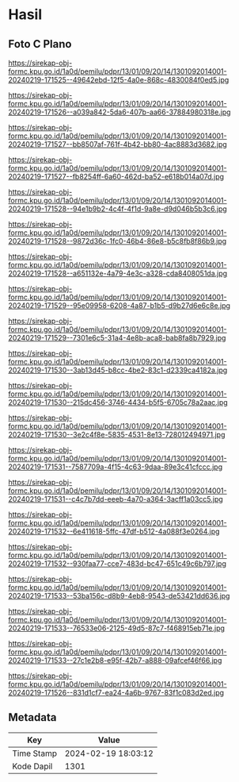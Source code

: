 # Hasil

## Foto C Plano

https://sirekap-obj-formc.kpu.go.id/1a0d/pemilu/pdpr/13/01/09/20/14/1301092014001-20240219-171525--49642ebd-12f5-4a0e-868c-4830084f0ed5.jpg

https://sirekap-obj-formc.kpu.go.id/1a0d/pemilu/pdpr/13/01/09/20/14/1301092014001-20240219-171526--a039a842-5da6-407b-aa66-37884980318e.jpg

https://sirekap-obj-formc.kpu.go.id/1a0d/pemilu/pdpr/13/01/09/20/14/1301092014001-20240219-171527--bb8507af-761f-4b42-bb80-4ac8883d3682.jpg

https://sirekap-obj-formc.kpu.go.id/1a0d/pemilu/pdpr/13/01/09/20/14/1301092014001-20240219-171527--fb8254ff-6a60-462d-ba52-e618b014a07d.jpg

https://sirekap-obj-formc.kpu.go.id/1a0d/pemilu/pdpr/13/01/09/20/14/1301092014001-20240219-171528--94e1b9b2-4c4f-4f1d-9a8e-d9d046b5b3c6.jpg

https://sirekap-obj-formc.kpu.go.id/1a0d/pemilu/pdpr/13/01/09/20/14/1301092014001-20240219-171528--9872d36c-1fc0-46b4-86e8-b5c8fb8f86b9.jpg

https://sirekap-obj-formc.kpu.go.id/1a0d/pemilu/pdpr/13/01/09/20/14/1301092014001-20240219-171528--a651132e-4a79-4e3c-a328-cda8408051da.jpg

https://sirekap-obj-formc.kpu.go.id/1a0d/pemilu/pdpr/13/01/09/20/14/1301092014001-20240219-171529--95e09958-6208-4a87-b1b5-d9b27d6e6c8e.jpg

https://sirekap-obj-formc.kpu.go.id/1a0d/pemilu/pdpr/13/01/09/20/14/1301092014001-20240219-171529--7301e6c5-31a4-4e8b-aca8-bab8fa8b7929.jpg

https://sirekap-obj-formc.kpu.go.id/1a0d/pemilu/pdpr/13/01/09/20/14/1301092014001-20240219-171530--3ab13d45-b8cc-4be2-83c1-d2339ca4182a.jpg

https://sirekap-obj-formc.kpu.go.id/1a0d/pemilu/pdpr/13/01/09/20/14/1301092014001-20240219-171530--215dc456-3746-4434-b5f5-6705c78a2aac.jpg

https://sirekap-obj-formc.kpu.go.id/1a0d/pemilu/pdpr/13/01/09/20/14/1301092014001-20240219-171530--3e2c4f8e-5835-4531-8e13-728012494971.jpg

https://sirekap-obj-formc.kpu.go.id/1a0d/pemilu/pdpr/13/01/09/20/14/1301092014001-20240219-171531--7587709a-4f15-4c63-9daa-89e3c41cfccc.jpg

https://sirekap-obj-formc.kpu.go.id/1a0d/pemilu/pdpr/13/01/09/20/14/1301092014001-20240219-171531--c4c7b7dd-eeeb-4a70-a364-3acff1a03cc5.jpg

https://sirekap-obj-formc.kpu.go.id/1a0d/pemilu/pdpr/13/01/09/20/14/1301092014001-20240219-171532--6e411618-5ffc-47df-b512-4a088f3e0264.jpg

https://sirekap-obj-formc.kpu.go.id/1a0d/pemilu/pdpr/13/01/09/20/14/1301092014001-20240219-171532--930faa77-cce7-483d-bc47-651c49c6b797.jpg

https://sirekap-obj-formc.kpu.go.id/1a0d/pemilu/pdpr/13/01/09/20/14/1301092014001-20240219-171533--53ba156c-d8b9-4eb8-9543-de53421dd636.jpg

https://sirekap-obj-formc.kpu.go.id/1a0d/pemilu/pdpr/13/01/09/20/14/1301092014001-20240219-171533--76533e06-2125-49d5-87c7-f468915eb71e.jpg

https://sirekap-obj-formc.kpu.go.id/1a0d/pemilu/pdpr/13/01/09/20/14/1301092014001-20240219-171533--27c1e2b8-e95f-42b7-a888-09afcef46f66.jpg

https://sirekap-obj-formc.kpu.go.id/1a0d/pemilu/pdpr/13/01/09/20/14/1301092014001-20240219-171526--831d1cf7-ea24-4a6b-9767-83f1c083d2ed.jpg


## Metadata

| Key        | Value               |
| ---------- | ------------------- |
| Time Stamp | 2024-02-19 18:03:12 |
| Kode Dapil | 1301                |




